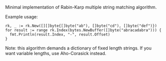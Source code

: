 Minimal implementation of Rabin-Karp multiple string matching algorithm. 

Example usage:

    rk, _ := rk.New([][]byte{[]byte("ab"), []byte("cd"), []byte("def")})
	for result := range rk.Index(bytes.NewBuffer([]byte("abracadabra"))) {
	  fmt.Println(result.Index, "-", result.Offset)
	}

Note: this algorithm demands a dictionary of fixed length strings. If you want variable lengths, use Aho-Corasick instead.
